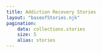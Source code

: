 ```yaml
---
title: Addiction Recovery Stories
layout: "baseofStories.njk"
pagination:
    data: collections.stories
    size: 5
    alias: stories
---
```



<!--THIS IS A ROUTE -->